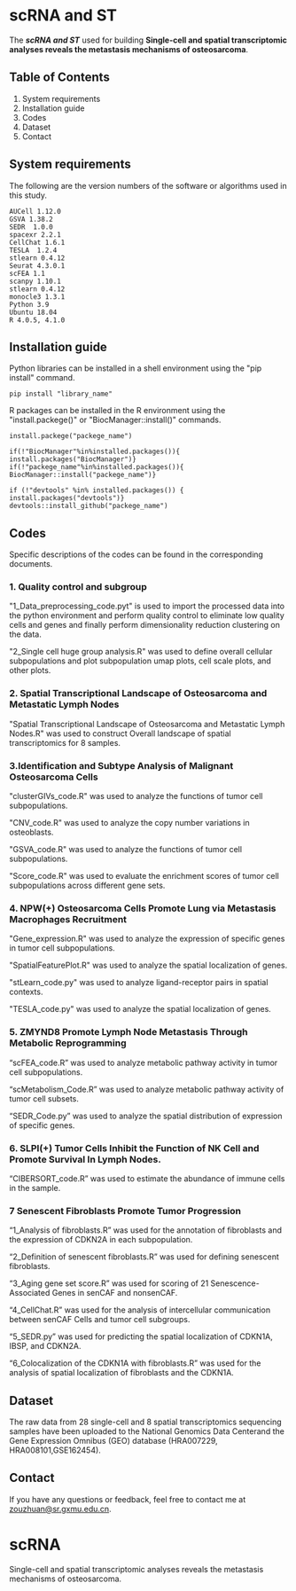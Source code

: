 # scRNA and ST
The ***scRNA and ST*** used for building **Single-cell and spatial transcriptomic analyses reveals the metastasis mechanisms of osteosarcoma**.

## Table of Contents
1. System requirements
2. Installation guide
3. Codes
4. Dataset
5. Contact

## System requirements
The following are the version numbers of the software or algorithms used in this study.

	AUCell 1.12.0
	GSVA 1.38.2
	SEDR  1.0.0
	spacexr 2.2.1
	CellChat 1.6.1
	TESLA  1.2.4
	stlearn 0.4.12
	Seurat 4.3.0.1
	scFEA 1.1
	scanpy 1.10.1
	stlearn 0.4.12
	monocle3 1.3.1
	Python 3.9
 	Ubuntu 18.04
	R 4.0.5, 4.1.0 
 
## Installation guide

Python libraries can be installed in a shell environment using the "pip install" command. 

	pip install "library_name"

R packages can be installed in the R environment using the "install.packege()" or "BiocManager::install()" commands.

	install.packege("packege_name")

	if(!"BiocManager"%in%installed.packages()){ 
	install.packages("BiocManager")}
 	if(!"packege_name"%in%installed.packages()){ 
	BiocManager::install("packege_name")}

	if (!"devtools" %in% installed.packages()) {
  	install.packages("devtools")}
   	devtools::install_github("packege_name")



## Codes
Specific descriptions of the codes can be found in the corresponding documents.

### 1. Quality control and subgroup
"1_Data_preprocessing_code.pyt" is used to import the processed data into the python environment and perform quality control to eliminate low quality cells and genes and finally perform dimensionality reduction clustering on the data.

"2_Single cell huge group analysis.R" was used to define overall cellular subpopulations and plot subpopulation umap plots, cell scale plots, and other plots.

### 2. Spatial Transcriptional Landscape of Osteosarcoma and Metastatic Lymph Nodes

"Spatial Transcriptional Landscape of Osteosarcoma and Metastatic Lymph Nodes.R" was used to construct Overall landscape of spatial transcriptomics for 8 samples.

### 3.Identification and Subtype Analysis of Malignant Osteosarcoma Cells

"clusterGIVs_code.R" was used to analyze the functions of tumor cell subpopulations.

"CNV_code.R" was used to analyze the copy number variations in osteoblasts.

"GSVA_code.R" was used to analyze the functions of tumor cell subpopulations.

"Score_code.R" was used to evaluate the enrichment scores of tumor cell subpopulations across different gene sets.

### 4. NPW(+) Osteosarcoma Cells Promote Lung via Metastasis Macrophages Recruitment 

"Gene_expression.R" was used to analyze the expression of specific genes in tumor cell subpopulations.

"SpatialFeaturePlot.R" was used to analyze the spatial localization of genes.

"stLearn_code.py" was used to analyze ligand-receptor pairs in spatial contexts.

"TESLA_code.py" was used to analyze the spatial localization of genes.

### 5. ZMYND8 Promote Lymph Node Metastasis Through Metabolic Reprogramming
“scFEA_code.R” was used to analyze metabolic pathway activity in tumor cell subpopulations.

“scMetabolism_Code.R” was used to analyze metabolic pathway activity of tumor cell subsets.

“SEDR_Code.py” was used to analyze the spatial distribution of expression of specific genes.

### 6. SLPI(+) Tumor Cells Inhibit the Function of NK Cell and Promote Survival In Lymph Nodes.
“CIBERSORT_code.R” was used to estimate the abundance of immune cells in the sample.

### 7  Senescent Fibroblasts Promote Tumor Progression
“1_Analysis of fibroblasts.R” was used for the annotation of fibroblasts and the expression of CDKN2A in each subpopulation.

“2_Definition of senescent fibroblasts.R” was used for defining senescent fibroblasts.

“3_Aging gene set score.R” was used for scoring of 21 Senescence-Associated Genes in senCAF and nonsenCAF.

“4_CellChat.R” was used for the analysis of intercellular communication between senCAF Cells and tumor cell subgroups.

“5_SEDR.py” was used for predicting the spatial localization of CDKN1A, IBSP, and CDKN2A.

“6_Colocalization of the CDKN1A with fibroblasts.R” was used for the analysis of spatial localization of fibroblasts and the CDKN1A.

## Dataset
The raw data from 28 single-cell and 8 spatial transcriptomics sequencing samples have been uploaded to the National Genomics Data Centerand the Gene Expression Omnibus (GEO) database (HRA007229, HRA008101,GSE162454).

## Contact
If you have any questions or feedback, feel free to contact me at zouzhuan@sr.gxmu.edu.cn.
# scRNA
Single-cell and spatial transcriptomic analyses reveals the metastasis mechanisms of osteosarcoma.
